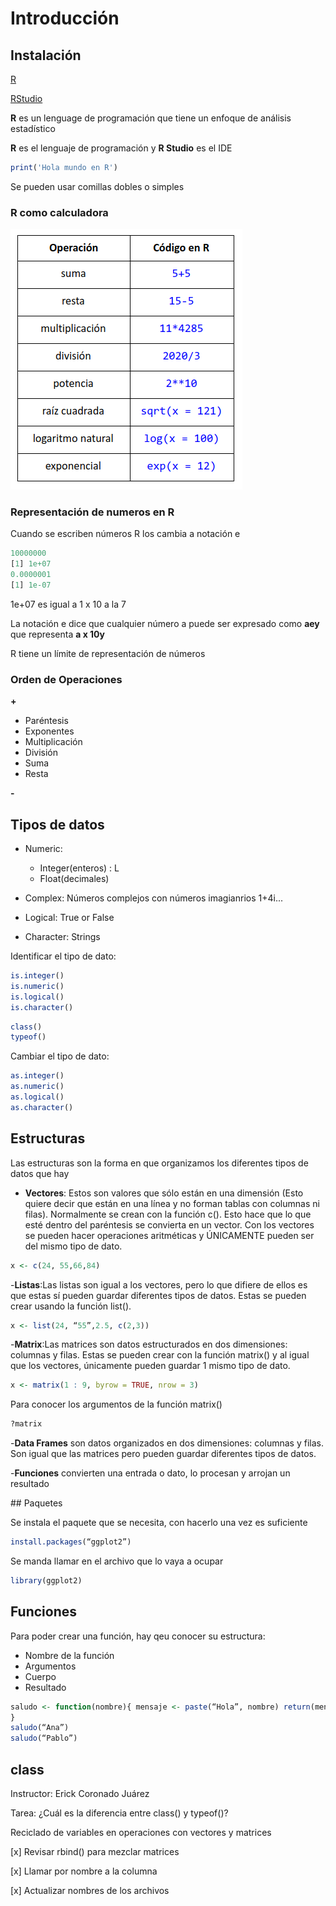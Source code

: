 # Introducción 

## Instalación

[R](https://cran.itam.mx/index.html)

[RStudio](https://rstudio.com/)


**R** es un lenguage de programación que tiene un enfoque de análisis estadístico

**R** es el lenguaje de programación y **R Studio** es el IDE

```r
print('Hola mundo en R')
```

Se pueden usar comillas dobles o simples

### R como calculadora

![1](./assets/1.png)

### Representación de numeros en R

Cuando se escriben números R los cambia a notación e

```r
10000000
[1] 1e+07
0.0000001
[1] 1e-07
```
1e+07 es igual a 1 x 10 a la 7

La notación e dice que cualquier número a puede ser expresado como **aey** que representa **a x 10y**

R tiene un límite de representación de números

### Orden de Operaciones

**+** 
  - Paréntesis
  - Exponentes
  - Multiplicación
  - División
  - Suma 
  - Resta

**-**

## Tipos de datos

- Numeric:
  - Integer(enteros) : L
  - Float(decimales)

- Complex: Números complejos con números imagianrios 1+4i...
- Logical: True or False
- Character: Strings


Identificar el tipo de dato:
```r
is.integer()
is.numeric()
is.logical()
is.character()
```

```r
class()
typeof()
```


Cambiar el tipo de dato:
```r
as.integer()
as.numeric()
as.logical()
as.character()
```

## Estructuras

Las estructuras son la forma en que organizamos los diferentes tipos de datos que hay

- **Vectores**: Estos son valores que sólo están en una dimensión (Esto quiere decir que están en una línea y no forman tablas con columnas ni filas). Normalmente se crean con la función c(). Esto hace que lo que esté dentro del paréntesis se convierta en un vector. Con los vectores se pueden hacer operaciones aritméticas y ÚNICAMENTE pueden ser del mismo tipo de dato.

```r
x <- c(24, 55,66,84)
```

-**Listas**:Las listas son igual a los vectores, pero lo que difiere de ellos es que estas sí pueden guardar diferentes tipos de datos. Estas se pueden crear usando la función list().

```r
x <- list(24, “55”,2.5, c(2,3))
```

-**Matrix**:Las matrices son datos estructurados en dos dimensiones: columnas y filas. Estas se pueden crear con la función matrix() y al igual que los vectores, únicamente pueden guardar 1 mismo tipo de dato.

```r
x <- matrix(1 : 9, byrow = TRUE, nrow = 3) 
```

Para conocer los argumentos de la función matrix()
```r
?matrix
```

-**Data Frames** son datos organizados en dos dimensiones: columnas y filas. Son igual que las matrices pero pueden guardar diferentes tipos de datos.

-**Funciones** convierten una entrada o dato, lo procesan y arrojan un resultado

## Paquetes

Se instala el paquete que se necesita, con hacerlo una vez es suficiente

```r
install.packages(“ggplot2”)
```

Se manda llamar en el archivo que lo vaya a ocupar
```r
library(ggplot2)
```

## Funciones

Para poder crear una función, hay qeu conocer su estructura:
- Nombre de la función
- Argumentos
- Cuerpo
- Resultado

```r
saludo <- function(nombre){ mensaje <- paste(“Hola”, nombre) return(mensaje)
}
saludo(“Ana”) 
saludo(“Pablo”)
```
## class

Instructor: Erick Coronado Juárez

Tarea: ¿Cuál es la diferencia entre class() y typeof()?

Reciclado de variables en operaciones con vectores y matrices

[x] Revisar rbind() para mezclar matrices

[x] Llamar por nombre a la columna

[x] Actualizar nombres de los archivos